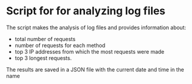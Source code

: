 # Script for for analyzing log files 

The script makes the analysis of log files and provides information about:
- total number of requests
- number of requests for each method
- top 3 IP addresses from which the most requests were made
- top 3 longest requests.

The results are saved in a JSON file with the current date and time in the name
